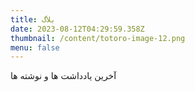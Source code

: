 ```yaml
---
title: بلاگ
date: 2023-08-12T04:29:59.358Z
thumbnail: /content/totoro-image-12.png
menu: false
---
```


آخرین یادداشت ها و نوشته ها
